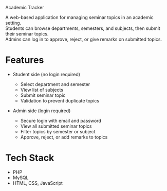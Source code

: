 Academic Tracker

A web-based application for managing seminar topics in an academic setting.  
Students can browse departments, semesters, and subjects, then submit their seminar topics.  
Admins can log in to approve, reject, or give remarks on submitted topics.

# Features
- Student side (no login required)
  - Select department and semester
  - View list of subjects
  - Submit seminar topic
  - Validation to prevent duplicate topics

- Admin side (login required)
  - Secure login with email and password
  - View all submitted seminar topics
  - Filter topics by semester or subject
  - Approve, reject, or add remarks to topics

# Tech Stack
- PHP
- MySQL
- HTML, CSS, JavaScript
